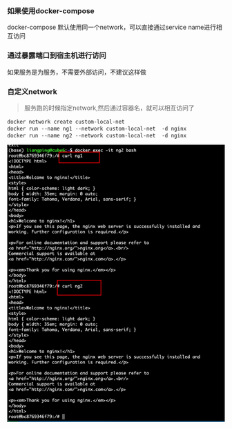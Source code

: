 ### 如果使用docker-compose 
docker-compose 默认使用同一个network，可以直接通过service name进行相互访问
### 通过暴露端口到宿主机进行访问
如果服务是为服务，不需要外部访问，不建议这样做
### 自定义network
> 服务跑的时候指定network,然后通过容器名，就可以相互访问了
```shell
docker network create custom-local-net
docker run --name ng1 --network custom-local-net  -d nginx
docker run --name ng2 --network custom-local-net  -d nginx
```
<img src="picture/docker-network/image.png">
